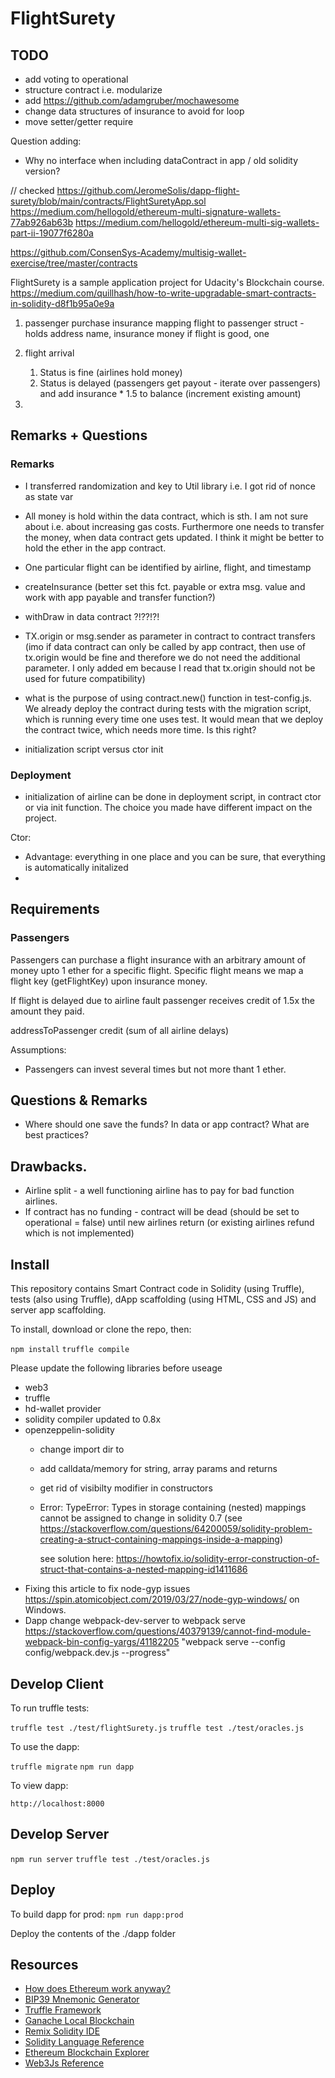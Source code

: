 # FlightSurety
## TODO 
- add voting to operational
- structure contract i.e. modularize 
- add https://github.com/adamgruber/mochawesome
- change data structures of insurance to avoid for loop
- move setter/getter require

Question adding:
- Why no interface when including dataContract in app / old solidity version?


// checked https://github.com/JeromeSolis/dapp-flight-surety/blob/main/contracts/FlightSuretyApp.sol
https://medium.com/hellogold/ethereum-multi-signature-wallets-77ab926ab63b
https://medium.com/hellogold/ethereum-multi-sig-wallets-part-ii-19077f6280a

https://github.com/ConsenSys-Academy/multisig-wallet-exercise/tree/master/contracts

FlightSurety is a sample application project for Udacity's Blockchain course.
https://medium.com/quillhash/how-to-write-upgradable-smart-contracts-in-solidity-d8f1b95a0e9a

1. passenger purchase insurance
   mapping flight to passenger struct - holds address name, insurance money
   if flight is good, one 
2. flight arrival
   1. Status is fine (airlines hold money)
   2. Status is delayed (passengers get payout - iterate over passengers)
      and add insurance * 1.5 to balance (increment existing amount)
      
3.     
 
## Remarks + Questions
### Remarks
* I transferred randomization and key to Util library i.e. I got rid of nonce as state var
* All money is hold within the data contract, which is sth. I am not sure about i.e. about increasing gas costs.
Furthermore one needs to transfer the money, when data contract gets updated. I think it might be better to hold the ether in the app contract.
* One particular flight can be identified by airline, flight, and timestamp      

* createInsurance (better set this fct. payable or extra msg. value and work with app payable and transfer function?)
- withDraw in data contract ?!??!?!
- TX.origin or msg.sender as parameter in contract to contract transfers (imo if data contract can only be called by app contract, then use of tx.origin would be fine
  and therefore we do not need the additional parameter. I only added em because I read that tx.origin should not be used for future compatibility)
  
- what is the purpose of using contract.new() function in test-config.js. We already deploy the contract during tests with the migration script, which is 
  running every time one uses test. It would mean that we deploy the contract twice, which needs more time. Is this right?
  
- initialization script versus ctor init
### Deployment 
- initialization of airline can be done in deployment script, in contract ctor or via init function.
The choice you made have different impact on the project.

Ctor:
- Advantage: everything in one place and you can be sure, that everything is automatically initalized
-  

## Requirements

### Passengers
Passengers can purchase a flight insurance with an arbitrary amount of money upto 1 ether for a specific flight.
Specific flight means we map a flight key (getFlightKey) upon insurance money.

If flight is delayed due to airline fault passenger receives credit of 1.5x the amount they paid.



addressToPassenger credit (sum of all airline delays)

Assumptions:
- Passengers can invest several times but not more thant 1 ether. 

## Questions & Remarks
- Where should one save the funds? In data or app contract?
  What are best practices?

## Drawbacks.
* Airline split - a well functioning airline has to pay for bad function airlines.
* If contract has no funding - contract will be dead (should be set to operational = false) until new airlines return (or existing airlines refund which is not implemented)


## Install

This repository contains Smart Contract code in Solidity (using Truffle), tests (also using Truffle), dApp scaffolding (using HTML, CSS and JS) and server app scaffolding.

To install, download or clone the repo, then:

`npm install`
`truffle compile`

Please update the following libraries before useage
- web3
- truffle
- hd-wallet provider
- solidity compiler updated to 0.8x
- openzeppelin-solidity
  - change import dir to 
  - add calldata/memory for string, array params and returns
  - get rid of visibilty modifier in constructors
  - Error: TypeError: Types in storage containing (nested) mappings cannot be assigned to
    change in solidity 0.7 (see https://stackoverflow.com/questions/64200059/solidity-problem-creating-a-struct-containing-mappings-inside-a-mapping)

    see solution here: https://howtofix.io/solidity-error-construction-of-struct-that-contains-a-nested-mapping-id1411686
- Fixing this article to fix node-gyp issues https://spin.atomicobject.com/2019/03/27/node-gyp-windows/ on Windows.  
- Dapp change webpack-dev-server to webpack serve https://stackoverflow.com/questions/40379139/cannot-find-module-webpack-bin-config-yargs/41182205
  "webpack serve --config config/webpack.dev.js --progress"
## Develop Client

To run truffle tests:

`truffle test ./test/flightSurety.js`
`truffle test ./test/oracles.js`

To use the dapp:

`truffle migrate`
`npm run dapp`

To view dapp:

`http://localhost:8000`

## Develop Server

`npm run server`
`truffle test ./test/oracles.js`

## Deploy

To build dapp for prod:
`npm run dapp:prod`

Deploy the contents of the ./dapp folder


## Resources

* [How does Ethereum work anyway?](https://medium.com/@preethikasireddy/how-does-ethereum-work-anyway-22d1df506369)
* [BIP39 Mnemonic Generator](https://iancoleman.io/bip39/)
* [Truffle Framework](http://truffleframework.com/)
* [Ganache Local Blockchain](http://truffleframework.com/ganache/)
* [Remix Solidity IDE](https://remix.ethereum.org/)
* [Solidity Language Reference](http://solidity.readthedocs.io/en/v0.4.24/)
* [Ethereum Blockchain Explorer](https://etherscan.io/)
* [Web3Js Reference](https://github.com/ethereum/wiki/wiki/JavaScript-API)